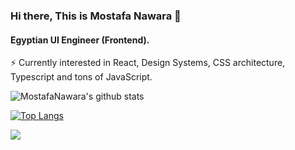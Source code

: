 <!--
**MostafaNawara/MostafaNawara** is a ✨ _special_ ✨ repository because its `README.md` (this file) appears on your GitHub profile.

Here are some ideas to get you started:

- 🔭 I’m currently working on ...
- 🌱 I’m currently learning ...
- 👯 I’m looking to collaborate on ...
- 🤔 I’m looking for help with ...
- 💬 Ask me about ...
- 📫 How to reach me: ...
- 😄 Pronouns: ...
- ⚡ Fun fact: ...
-->


### Hi there, This is Mostafa Nawara 👋

#### Egyptian UI Engineer (Frontend).
⚡ Currently interested in React, Design Systems, CSS architecture, Typescript and tons of JavaScript.

![MostafaNawara's github stats](https://github-readme-stats.vercel.app/api?username=MostafaNawara&show_icons=true&theme=dark)


[![Top Langs](https://github-readme-stats.vercel.app/api/top-langs/?username=MostafaNawara&layout=compact&theme=dark)](https://github.com/anuraghazra/github-readme-stats)



[<img src="https://img.shields.io/badge/linkedin-%230077B5.svg?&logo=linkedin&style=for-the-badge&logoColor=white"/>](https://www.linkedin.com/in/mostafanawara)


